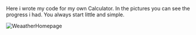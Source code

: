 Here i wrote my code for my own Calculator.
In the pictures you can see the progress i had.
You always start little and simple.

![WeaatherHomepage](./W)
